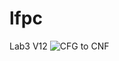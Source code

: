 # lfpc
Lab3 V12
![CFG to CNF](https://user-images.githubusercontent.com/54762467/115143154-4de9e700-a04e-11eb-913c-4fbbdea5be3d.PNG)
